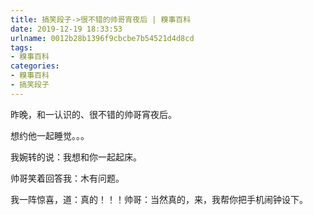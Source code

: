 ```yaml
---
title: 搞笑段子->很不错的帅哥宵夜后 | 糗事百科
date: 2019-12-19 18:33:53
urlname: 0012b28b1396f9cbcbe7b54521d4d8cd
tags: 
- 糗事百科
categories:
- 糗事百科
- 搞笑段子
---
```

昨晚，和一认识的、很不错的帅哥宵夜后。

想约他一起睡觉。。。

我婉转的说：我想和你一起起床。

帅哥笑着回答我：木有问题。

我一阵惊喜，道：真的！！！帅哥：当然真的，来，我帮你把手机闹钟设下。


